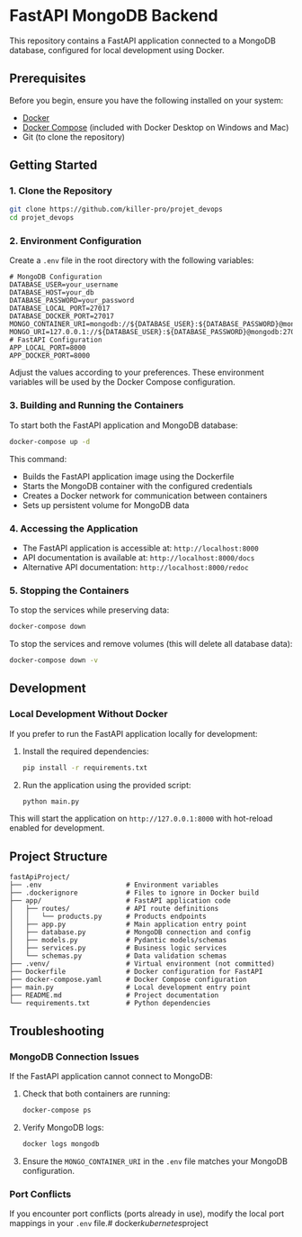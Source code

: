 # FastAPI MongoDB Backend

This repository contains a FastAPI application connected to a MongoDB database, configured for local development using Docker.

## Prerequisites

Before you begin, ensure you have the following installed on your system:
- [Docker](https://www.docker.com/products/docker-desktop)
- [Docker Compose](https://docs.docker.com/compose/install/) (included with Docker Desktop on Windows and Mac)
- Git (to clone the repository)

## Getting Started

### 1. Clone the Repository

```bash
git clone https://github.com/killer-pro/projet_devops
cd projet_devops
```

### 2. Environment Configuration

Create a `.env` file in the root directory with the following variables:

```
# MongoDB Configuration
DATABASE_USER=your_username
DATABASE_HOST=your_db
DATABASE_PASSWORD=your_password
DATABASE_LOCAL_PORT=27017
DATABASE_DOCKER_PORT=27017
MONGO_CONTAINER_URI=mongodb://${DATABASE_USER}:${DATABASE_PASSWORD}@mongodb:27017/
MONGO_URI=127.0.0.1://${DATABASE_USER}:${DATABASE_PASSWORD}@mongodb:27017/
# FastAPI Configuration
APP_LOCAL_PORT=8000
APP_DOCKER_PORT=8000
```

Adjust the values according to your preferences. These environment variables will be used by the Docker Compose configuration.

### 3. Building and Running the Containers

To start both the FastAPI application and MongoDB database:

```bash
docker-compose up -d
```

This command:
- Builds the FastAPI application image using the Dockerfile
- Starts the MongoDB container with the configured credentials
- Creates a Docker network for communication between containers
- Sets up persistent volume for MongoDB data

### 4. Accessing the Application

- The FastAPI application is accessible at: `http://localhost:8000`
- API documentation is available at: `http://localhost:8000/docs`
- Alternative API documentation: `http://localhost:8000/redoc`

### 5. Stopping the Containers

To stop the services while preserving data:

```bash
docker-compose down
```

To stop the services and remove volumes (this will delete all database data):

```bash
docker-compose down -v
```

## Development

### Local Development Without Docker

If you prefer to run the FastAPI application locally for development:

1. Install the required dependencies:
   ```bash
   pip install -r requirements.txt
   ```

2. Run the application using the provided script:
   ```bash
   python main.py
   ```

This will start the application on `http://127.0.0.1:8000` with hot-reload enabled for development.

## Project Structure

```
fastApiProject/
├── .env                     # Environment variables
├── .dockerignore            # Files to ignore in Docker build
├── app/                     # FastAPI application code
│   ├── routes/              # API route definitions
│   │   └── products.py      # Products endpoints
│   ├── app.py               # Main application entry point
│   ├── database.py          # MongoDB connection and config
│   ├── models.py            # Pydantic models/schemas
│   ├── services.py          # Business logic services
│   └── schemas.py           # Data validation schemas
├── .venv/                   # Virtual environment (not committed)
├── Dockerfile               # Docker configuration for FastAPI
├── docker-compose.yaml      # Docker Compose configuration
├── main.py                  # Local development entry point
├── README.md                # Project documentation
└── requirements.txt         # Python dependencies
```

## Troubleshooting

### MongoDB Connection Issues

If the FastAPI application cannot connect to MongoDB:

1. Check that both containers are running:
   ```bash
   docker-compose ps
   ```

2. Verify MongoDB logs:
   ```bash
   docker logs mongodb
   ```

3. Ensure the `MONGO_CONTAINER_URI` in the `.env` file matches your MongoDB configuration.

### Port Conflicts

If you encounter port conflicts (ports already in use), modify the local port mappings in your `.env` file.#   d o c k e r _ k u b e r n e t e s _ p r o j e c t  
 